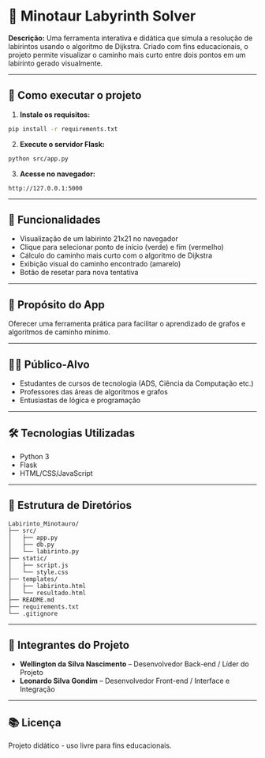 # 🧩 Minotaur Labyrinth Solver

**Descrição:**
Uma ferramenta interativa e didática que simula a resolução de labirintos usando o algoritmo de Dijkstra. Criado com fins educacionais, o projeto permite visualizar o caminho mais curto entre dois pontos em um labirinto gerado visualmente.

---

## 🚀 Como executar o projeto


1. **Instale os requisitos:**
```bash
pip install -r requirements.txt
```

2. **Execute o servidor Flask:**
```bash
python src/app.py
```

3. **Acesse no navegador:**
```
http://127.0.0.1:5000
```

---

## 🧠 Funcionalidades
- Visualização de um labirinto 21x21 no navegador
- Clique para selecionar ponto de início (verde) e fim (vermelho)
- Cálculo do caminho mais curto com o algoritmo de Dijkstra
- Exibição visual do caminho encontrado (amarelo)
- Botão de resetar para nova tentativa

---

## 🎯 Propósito do App
Oferecer uma ferramenta prática para facilitar o aprendizado de grafos e algoritmos de caminho mínimo.

---

## 👨‍🎓 Público-Alvo
- Estudantes de cursos de tecnologia (ADS, Ciência da Computação etc.)
- Professores das áreas de algoritmos e grafos
- Entusiastas de lógica e programação

---

## 🛠 Tecnologias Utilizadas
- Python 3
- Flask
- HTML/CSS/JavaScript

---

## 📁 Estrutura de Diretórios
```
Labirinto_Minotauro/
├── src/
│   ├── app.py
│   ├── db.py
│   └── labirinto.py
├── static/
│   ├── script.js
│   └── style.css
├── templates/
│   ├── labirinto.html
│   └── resultado.html
├── README.md
├── requirements.txt
└── .gitignore
```

---

## 👥 Integrantes do Projeto
- **Wellington da Silva Nascimento** – Desenvolvedor Back-end / Líder do Projeto
- **Leonardo Silva Gondim** – Desenvolvedor Front-end / Interface e Integração

---

## 📚 Licença
Projeto didático - uso livre para fins educacionais.
